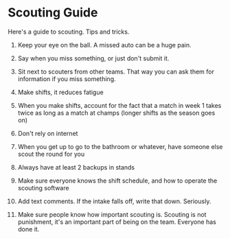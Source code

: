 # Scouting Guide

Here's a guide to scouting. Tips and tricks.

1. Keep your eye on the ball. A missed auto can be a huge pain.

2. Say when you miss something, or just don't submit it.

3. Sit next to scouters from other teams. That way you can ask them for information if you miss something.

4. Make shifts, it reduces fatigue

5. When you make shifts, account for the fact that a match in week 1 takes twice as long as a match at champs (longer shifts as the season goes on)

6. Don't rely on internet

7. When you get up to go to the bathroom or whatever, have someone else scout the round for you

8. Always have at least 2 backups in stands

9. Make sure everyone knows the shift schedule, and how to operate the scouting software

10. Add text comments. If the intake falls off, write that down. Seriously.

11. Make sure people know how important scouting is. Scouting is not punishment, it's an important part of being on the team. Everyone has done it. 









